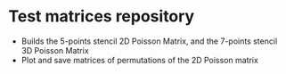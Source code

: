 # Test matrices repository

* Builds the 5-points stencil 2D Poisson Matrix, and the 7-points stencil 3D Poisson Matrix
* Plot and save matrices of permutations of the 2D Poisson matrix
